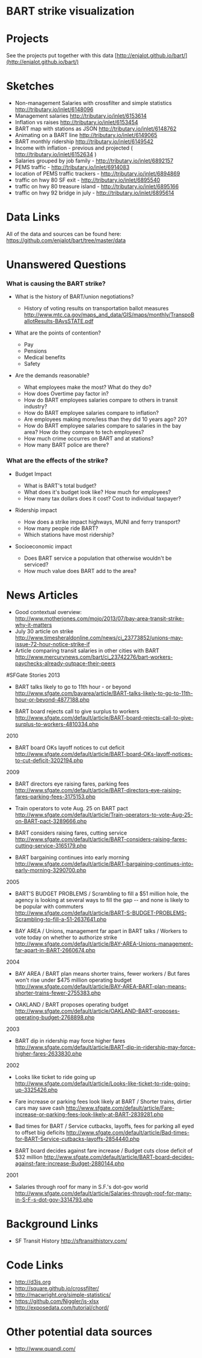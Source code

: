 BART strike visualization
=========================

# Projects
See the projects put together with this data [http://enjalot.github.io/bart/](http://enjalot.github.io/bart/)

# Sketches

* Non-management Salaries with crossfilter and simple statistics http://tributary.io/inlet/6148096
* Management salaries http://tributary.io/inlet/6153614
* Inflation vs raises http://tributary.io/inlet/6153454
* BART map with stations as JSON http://tributary.io/inlet/6148762
* Animating on a BART line http://tributary.io/inlet/6149065
* BART monthly ridership http://tributary.io/inlet/6149542
* Income with inflation - previous and projected ( http://tributary.io/inlet/6152634 )
* Salaries grouped by job family - http://tributary.io/inlet/6892157
* PEMS traffic - http://tributary.io/inlet/6914083
* location of PEMS traffic trackers - http://tributary.io/inlet/6894869
* traffic on hwy 80 SF exit - http://tributary.io/inlet/6895540
* traffic on hwy 80 treasure island - http://tributary.io/inlet/6895166
* traffic on hwy 92 bridge in july - http://tributary.io/inlet/6895614

# Data Links

All of the data and sources can be found here: https://github.com/enjalot/bart/tree/master/data

# Unanswered Questions

### What is causing the BART strike?
* What is the history of BART/union negotiations?
	+ History of voting results on transportation ballot measures <http://www.mtc.ca.gov/maps_and_data/GIS/maps/monthly/TranspoBallotResults-BAvsSTATE.pdf>
* What are the points of contention?
	+ Pay
	+ Pensions
	+ Medical benefits
	+ Safety

* Are the demands reasonable?
	+ What employees make the most? What do they do? 
	+ How does Overtime pay factor in?
	+ How do BART employees salaries compare to others in transit industry?
	+ How do BART employee salaries compare to inflation?
	+ Are employees making more/less than they did 10 years ago? 20?
	+ How do BART employee salaries compare to salaries in the bay area? How do they compare to tech employees?
	+ How much crime occurres on BART and at stations?
	+ How many BART police are there?

### What are the effects of the strike?
* Budget Impact  
 	+ What is BART's total budget?
	+ What does it's budget look like? How much for employees?
	+ How many tax dollars does it cost? Cost to individual taxpayer?

* Ridership impact  
	+ How does a strike impact highways, MUNI and ferry transport?
	+ How many people ride BART?
	+ Which stations have most ridership?
	
* Socioeconomic impact  
	+ Does BART service a population that otherwise wouldn't be serviced?
	+ How much value does BART add to the area?


# News Articles
* Good contextual overview: http://www.motherjones.com/mojo/2013/07/bay-area-transit-strike-why-it-matters
* July 30 article on strike http://www.timesheraldonline.com/news/ci_23773852/unions-may-issue-72-hour-notice-strike-if
* Article comparing transit salaries in other cities with BART http://www.mercurynews.com/bart/ci_23742276/bart-workers-paychecks-already-outpace-their-peers

#SFGate Stories
2013

* BART talks likely to go to 11th hour - or beyond http://www.sfgate.com/bayarea/article/BART-talks-likely-to-go-to-11th-hour-or-beyond-4877188.php

* BART board rejects call to give surplus to workers http://www.sfgate.com/default/article/BART-board-rejects-call-to-give-surplus-to-workers-4810334.php

2010

* BART board OKs layoff notices to cut deficit http://www.sfgate.com/default/article/BART-board-OKs-layoff-notices-to-cut-deficit-3202194.php

2009

* BART directors eye raising fares, parking fees http://www.sfgate.com/default/article/BART-directors-eye-raising-fares-parking-fees-3175153.php

* Train operators to vote Aug. 25 on BART pact http://www.sfgate.com/default/article/Train-operators-to-vote-Aug-25-on-BART-pact-3289666.php

* BART considers raising fares, cutting service http://www.sfgate.com/default/article/BART-considers-raising-fares-cutting-service-3165179.php

* BART bargaining continues into early morning http://www.sfgate.com/default/article/BART-bargaining-continues-into-early-morning-3290700.php

2005

* BART'S BUDGET PROBLEMS / Scrambling to fill a $51 million hole, the agency is looking at several ways to fill the gap -- and none is likely to be popular with commuters http://www.sfgate.com/default/article/BART-S-BUDGET-PROBLEMS-Scrambling-to-fill-a-51-2637641.php

* BAY AREA / Unions, management far apart in BART talks / Workers to vote today on whether to authorize strike http://www.sfgate.com/default/article/BAY-AREA-Unions-management-far-apart-in-BART-2660674.php

2004

* BAY AREA / BART plan means shorter trains, fewer workers / But fares won't rise under $475 million operating budget http://www.sfgate.com/default/article/BAY-AREA-BART-plan-means-shorter-trains-fewer-2755383.php

* OAKLAND / BART proposes operating budget http://www.sfgate.com/default/article/OAKLAND-BART-proposes-operating-budget-2768898.php

2003

* BART dip in ridership may force higher fares
http://www.sfgate.com/default/article/BART-dip-in-ridership-may-force-higher-fares-2633830.php

2002

* Looks like ticket to ride going up http://www.sfgate.com/default/article/Looks-like-ticket-to-ride-going-up-3325426.php

* Fare increase or parking fees look likely at BART / Shorter trains, dirtier cars may save cash http://www.sfgate.com/default/article/Fare-increase-or-parking-fees-look-likely-at-BART-2839281.php

* Bad times for BART / Service cutbacks, layoffs, fees for parking all eyed to offset big deficits http://www.sfgate.com/default/article/Bad-times-for-BART-Service-cutbacks-layoffs-2854440.php

* BART board decides against fare increase / Budget cuts close deficit of $32 million http://www.sfgate.com/default/article/BART-board-decides-against-fare-increase-Budget-2880144.php

2001

* Salaries through roof for many in S.F.'s dot-gov world http://www.sfgate.com/default/article/Salaries-through-roof-for-many-in-S-F-s-dot-gov-3314793.php



# Background Links
* SF Transit History http://sftransithistory.com/

# Code Links

* http://d3js.org
* http://square.github.io/crossfilter/
* http://macwright.org/simple-statistics/
* https://github.com/Niggler/js-xlsx
* http://exposedata.com/tutorial/chord/
 
# Other potential data sources
* http://www.quandl.com/
